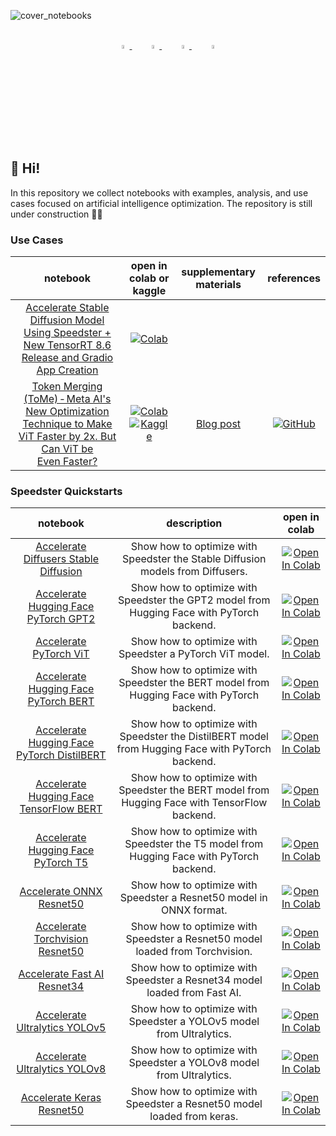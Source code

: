 
![cover_notebooks](https://user-images.githubusercontent.com/53374883/225739935-671cdbed-dcff-49b6-aeac-3e0c736aa192.png)

<div align="center">

<br>

  <div align="center">
  <a href="https://github.com/nebuly-ai">
      <img src="https://global-uploads.webflow.com/6392f64685456376914037d5/6392f6468545636b0c403869_Asset%2010.svg" width=4%/>
  </a>
  &nbsp;
  &nbsp;
  &nbsp;
  <a href="https://discord.com/invite/77d5kGSa8e">
      <img src="https://global-uploads.webflow.com/6392f64685456376914037d5/6392f6468545637d8440387e_Discord.svg" width="4%"/>
  </a>
  &nbsp;
  &nbsp;
  &nbsp;
  <a href="https://www.linkedin.com/company/nebuly/">
      <img src="https://global-uploads.webflow.com/6392f64685456376914037d5/6392f6468545633ad040386b_Asset%2015.svg" width="4%"/>
  </a>
  &nbsp;
  &nbsp;
  &nbsp;
  <a href="https://twitter.com/nebuly_ai">
      <img src="https://global-uploads.webflow.com/6392f64685456376914037d5/6392f6468545633980403882_Asset%2014.svg" width="4%"/>
  </a>
</div>
</div>

## 🚀 Hi!
In this repository we collect notebooks with examples, analysis, and use cases focused on artificial intelligence optimization. The repository is still under construction 👷‍♀️

### Use Cases

| **notebook** | **open in colab or kaggle** |                                           **supplementary materials**                                            |                                          **references**                                          |
|:------------:|:------------------------------------:|:----------------------------------------------------------------------------------------------------------------:|:------------------------------------------------------------------------------------------------:|
| [Accelerate Stable Diffusion Model Using Speedster + New TensorRT 8.6 Release and Gradio App Creation](https://github.com/nebuly-ai/learning-hub/blob/main/notebooks/notebooks/stable-diffusion.ipynb) | [![Colab](https://colab.research.google.com/assets/colab-badge.svg)](https://colab.research.google.com/drive/1ihtoUeJ3fLpEuh4_njfohw7hs0lXXaMV?usp=sharing)  |                                                                                                                  |                                                                                                  |
| [Token Merging (ToMe) - Meta AI's New Optimization Technique to Make ViT Faster by 2x. But Can ViT be Even Faster?](https://github.com/nebuly-ai/learning-hub/blob/main/notebooks/notebooks/token-merging.ipynb) | [![Colab](https://colab.research.google.com/assets/colab-badge.svg)](https://colab.research.google.com/drive/1dd8JENS8HudfPz_cA-Mc5oN90nYJUBND?usp=sharing) [![Kaggle](https://kaggle.com/static/images/open-in-kaggle.svg)](https://www.kaggle.com/code/serquet/token-merging-your-vit-but-faster) |[Blog post](https://www.nebuly.com/blog/token-merging-tome-meta-ais-new-optimization-technique-to-make-vit-faster)| [![GitHub](https://badges.aleen42.com/src/github.svg)](https://github.com/facebookresearch/ToMe) |

### Speedster Quickstarts
| **notebook** | **description** | **open in colab** |
|:------------:|:------------:|:------------:|
|[Accelerate Diffusers Stable Diffusion](https://github.com/nebuly-ai/nebullvm/blob/main/notebooks/speedster/diffusers/Accelerate_Stable_Diffusion_with_Speedster.ipynb)|Show how to optimize with Speedster the Stable Diffusion models from Diffusers.| [![Open In Colab](https://colab.research.google.com/assets/colab-badge.svg)](https://colab.research.google.com/github/nebuly-ai/nebullvm/blob/main/notebooks/speedster/diffusers/Accelerate_Stable_Diffusion_with_Speedster.ipynb) |
| [Accelerate Hugging Face PyTorch GPT2](https://github.com/nebuly-ai/nebullvm/blob/main/notebooks/speedster/huggingface/Accelerate_Hugging_Face_PyTorch_GPT2_with_Speedster.ipynb)             | Show how to optimize with Speedster the GPT2 model from Hugging Face with PyTorch backend.       | [![Open In Colab](https://colab.research.google.com/assets/colab-badge.svg)](https://colab.research.google.com/github/nebuly-ai/nebullvm/blob/main/notebooks/speedster/huggingface/Accelerate_Hugging_Face_PyTorch_GPT2_with_Speedster.ipynb)       |
|[Accelerate PyTorch ViT](https://github.com/nebuly-ai/nebullvm/blob/main/notebooks/speedster/pytorch/Accelerate_PyTorch_ViT_with_Speedster.ipynb)     | Show how to optimize with Speedster a PyTorch ViT model.     | [![Open In Colab](https://colab.research.google.com/assets/colab-badge.svg)](https://colab.research.google.com/github/nebuly-ai/nebullvm/blob/main/notebooks/speedster/pytorch/Accelerate_PyTorch_ViT_with_Speedster.ipynb)|
| [Accelerate Hugging Face PyTorch BERT](https://github.com/nebuly-ai/nebullvm/blob/main/notebooks/speedster/huggingface/Accelerate_Hugging_Face_PyTorch_BERT_with_Speedster.ipynb)             | Show how to optimize with Speedster the BERT model from Hugging Face with PyTorch backend.       | [![Open In Colab](https://colab.research.google.com/assets/colab-badge.svg)](https://colab.research.google.com/github/nebuly-ai/nebullvm/blob/main/notebooks/speedster/huggingface/Accelerate_Hugging_Face_PyTorch_BERT_with_Speedster.ipynb)       |
| [Accelerate Hugging Face PyTorch DistilBERT](https://github.com/nebuly-ai/nebullvm/blob/main/notebooks/speedster/huggingface/Accelerate_Hugging_Face_PyTorch_DistilBERT_with_Speedster.ipynb) | Show how to optimize with Speedster the DistilBERT model from Hugging Face with PyTorch backend. | [![Open In Colab](https://colab.research.google.com/assets/colab-badge.svg)](https://colab.research.google.com/github/nebuly-ai/nebullvm/blob/main/notebooks/speedster/huggingface/Accelerate_Hugging_Face_PyTorch_DistilBERT_with_Speedster.ipynb) |                                                            |
| [Accelerate Hugging Face TensorFlow BERT](https://github.com/nebuly-ai/nebullvm/blob/main/notebooks/speedster/huggingface/Accelerate_Hugging_Face_TensorFlow_BERT_with_Speedster.ipynb)       | Show how to optimize with Speedster the BERT model from Hugging Face with TensorFlow backend.    | [![Open In Colab](https://colab.research.google.com/assets/colab-badge.svg)](https://colab.research.google.com/github/nebuly-ai/nebullvm/blob/main/notebooks/speedster/huggingface/Accelerate_Hugging_Face_TensorFlow_BERT_with_Speedster.ipynb)    |
| [Accelerate Hugging Face PyTorch T5](https://github.com/nebuly-ai/nebullvm/blob/main/notebooks/speedster/huggingface/Accelerate_Hugging_Face_PyTorch_T5_with_Speedster.ipynb)                 | Show how to optimize with Speedster the T5 model from Hugging Face with PyTorch backend.         | [![Open In Colab](https://colab.research.google.com/assets/colab-badge.svg)](https://colab.research.google.com/github/nebuly-ai/nebullvm/blob/main/notebooks/speedster/huggingface/Accelerate_Hugging_Face_PyTorch_T5_with_Speedster.ipynb)         |
| [Accelerate ONNX Resnet50](https://github.com/nebuly-ai/nebullvm/blob/main/notebooks/speedster/onnx/Accelerate_ONNX_ResNet50_with_Speedster.ipynb) | Show how to optimize with Speedster a Resnet50 model in ONNX format. | [![Open In Colab](https://colab.research.google.com/assets/colab-badge.svg)](https://colab.research.google.com/github/nebuly-ai/nebullvm/blob/main/notebooks/speedster/onnx/Accelerate_ONNX_ResNet50_with_Speedster.ipynb) |
| [Accelerate Torchvision Resnet50](https://github.com/nebuly-ai/nebullvm/blob/main/notebooks/speedster/pytorch/Accelerate_PyTorch_ResNet50_with_Speedster.ipynb) | Show how to optimize with Speedster a Resnet50 model loaded from Torchvision. | [![Open In Colab](https://colab.research.google.com/assets/colab-badge.svg)](https://colab.research.google.com/github/nebuly-ai/nebullvm/blob/main/notebooks/speedster/pytorch/Accelerate_PyTorch_ResNet50_with_Speedster.ipynb) |
| [Accelerate Fast AI Resnet34](https://github.com/nebuly-ai/nebullvm/blob/main/notebooks/speedster/pytorch/Accelerate_fast_ai_Resnet34_with_Speedster.ipynb)     | Show how to optimize with Speedster a Resnet34 model loaded from Fast AI.     | [![Open In Colab](https://colab.research.google.com/assets/colab-badge.svg)](https://colab.research.google.com/github/nebuly-ai/nebullvm/blob/main/notebooks/speedster/pytorch/Accelerate_fast_ai_Resnet34_with_Speedster.ipynb) |
| [Accelerate Ultralytics YOLOv5](https://github.com/nebuly-ai/nebullvm/blob/main/notebooks/speedster/pytorch/Accelerate_PyTorch_YOLOv5_with_Speedster.ipynb)     | Show how to optimize with Speedster a YOLOv5 model from Ultralytics.          | [![Open In Colab](https://colab.research.google.com/assets/colab-badge.svg)](https://colab.research.google.com/github/nebuly-ai/nebullvm/blob/main/notebooks/speedster/pytorch/Accelerate_PyTorch_YOLOv5_with_Speedster.ipynb)   |
| [Accelerate Ultralytics YOLOv8](https://github.com/nebuly-ai/nebullvm/blob/main/notebooks/speedster/pytorch/Accelerate_PyTorch_YOLOv8_with_Speedster.ipynb)     | Show how to optimize with Speedster a YOLOv8 model from Ultralytics.          | [![Open In Colab](https://colab.research.google.com/assets/colab-badge.svg)](https://colab.research.google.com/github/nebuly-ai/nebullvm/blob/main/notebooks/speedster/pytorch/Accelerate_PyTorch_YOLOv8_with_Speedster.ipynb)   |
| [Accelerate Keras Resnet50](https://github.com/nebuly-ai/nebullvm/blob/main/notebooks/speedster/tensorflow/Accelerate_Tensorflow_ResNet50_with_Speedster.ipynb) | Show how to optimize with Speedster a Resnet50 model loaded from keras. | [![Open In Colab](https://colab.research.google.com/assets/colab-badge.svg)](https://colab.research.google.com/github/nebuly-ai/nebullvm/blob/main/notebooks/speedster/tensorflow/Accelerate_Tensorflow_ResNet50_with_Speedster.ipynb) |
